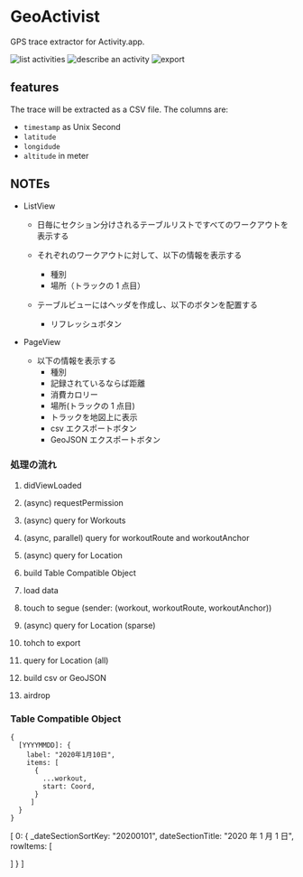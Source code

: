 # GeoActivist

GPS trace extractor for Activity.app.

![list activities](./screenshots/01.png)
![describe an activity](./screenshots/02.png)
![export](./screenshots/03.png)

## features

The trace will be extracted as a CSV file.
The columns are:

- `timestamp` as Unix Second
- `latitude`
- `longidude`
- `altitude` in meter

## NOTEs

- ListView

  - 日毎にセクション分けされるテーブルリストですべてのワークアウトを表示する
  - それぞれのワークアウトに対して、以下の情報を表示する

    - 種別
    - 場所（トラックの 1 点目）

  - テーブルビューにはヘッダを作成し、以下のボタンを配置する

    - リフレッシュボタン

- PageView

  - 以下の情報を表示する
    - 種別
    - 記録されているならば距離
    - 消費カロリー
    - 場所(トラックの 1 点目)
    - トラックを地図上に表示
    - csv エクスポートボタン
    - GeoJSON エクスポートボタン

### 処理の流れ

1. didViewLoaded
2. (async) requestPermission
3. (async) query for Workouts
4. (async, parallel) query for workoutRoute and workoutAnchor
5. (async) query for Location
6. build Table Compatible Object
7. load data

8. touch to segue (sender: (workout, workoutRoute, workoutAnchor))
9. (async) query for Location (sparse)

10. tohch to export
11. query for Location (all)
12. build csv or GeoJSON
13. airdrop

### Table Compatible Object

```
{
  [YYYYMMDD]: {
    label: "2020年1月10日",
    items: [
      {
        ...workout,
        start: Coord,
      }
     ]
  }
}
```

[
0: {
\_dateSectionSortKey: "20200101",
dateSectionTitle: "2020 年 1 月 1 日",
rowItems: [

 ]
}
]
